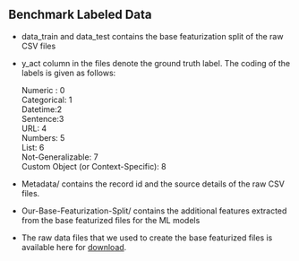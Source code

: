 ## Benchmark Labeled Data


* data_train and data_test contains the base featurization split of the raw CSV files

* y_act column in the files denote the ground truth label. The coding of the labels is given as follows:

  Numeric : 0 <br />
  Categorical: 1 <br />
  Datetime:2 <br />
  Sentence:3 <br />
  URL: 4 <br />
  Numbers: 5 <br />
  List: 6 <br />
  Not-Generalizable: 7 <br />
  Custom Object (or Context-Specific): 8

* Metadata/ contains the record id and the source details of the raw CSV files.

* Our-Base-Featurization-Split/ contains the additional features extracted from the base featurized files for the ML models

* The raw data files that we used to create the base featurized files is available here for [download](https://drive.google.com/file/d/1ZPZY2wvDvsmnpQBABLz9ZyZRGvkEmo7B/view?usp=sharing).
